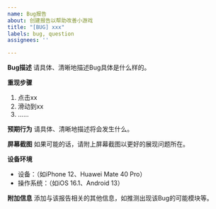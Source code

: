 ```yaml
---
name: Bug报告
about: 创建报告以帮助改善小游戏
title: "[BUG] xxx"
labels: bug, question
assignees: ''

---
```


**Bug描述**
请具体、清晰地描述Bug具体是什么样的。

**重现步骤**
1. 点击xx
2. 滑动到xx
3. ……

**预期行为**
请具体、清晰地描述将会发生什么。

**屏幕截图**
如果可能的话，请附上屏幕截图以更好的展现问题所在。

**设备环境**
 - 设备：（如iPhone 12、Huawei Mate 40 Pro）
 - 操作系统：（如iOS 16.1、Android 13）

**附加信息**
添加与该报告相关的其他信息，如推测出现该Bug的可能模块等。
